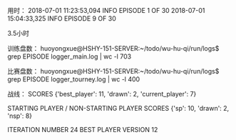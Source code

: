 


用时：
2018-07-01 11:23:53,094 INFO EPISODE 1 OF 30
2018-07-01 15:04:33,325 INFO EPISODE 9 OF 30

3.5小时

训练盘数：
huoyongxue@HSHY-151-SERVER:~/todo/wu-hu-qi/run/logs$ grep EPISODE logger_main.log | wc -l
703


比赛盘数：
huoyongxue@HSHY-151-SERVER:~/todo/wu-hu-qi/run/logs$ grep EPISODE logger_tourney.log | wc -l
400


战线：
SCORES
{'best_player': 11, 'drawn': 2, 'current_player': 7}

STARTING PLAYER / NON-STARTING PLAYER SCORES
{'sp': 10, 'drawn': 2, 'nsp': 8}



ITERATION NUMBER 24
BEST PLAYER VERSION 12
